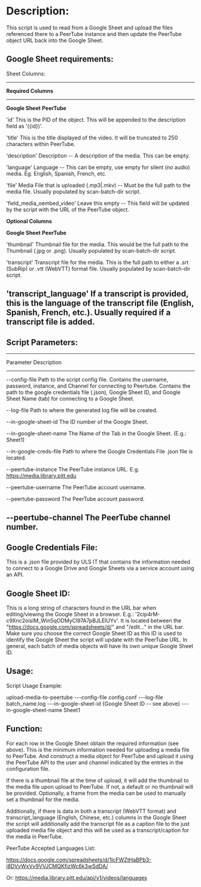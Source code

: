 # Description:

This script is used to read from a Google Sheet and upload the files
referenced there to a PeerTube instance and then update the PeerTube
object URL back into the Google Sheet.

## Google Sheet requirements:

Sheet Columns:

  ---------------------------------------------------------------------------
  **Required Columns**         
  ---------------------------- ----------------------------------------------
  **Google Sheet**             **PeerTube**

  'id'                         This is the PID of the object. This will be
                               appended to the description field as '({id})'.

  'title'                      This is the title displayed of the video. It
                               will be truncated to 250 characters within
                               PeerTube.

  'description'                Description -- A description of the media.
                               This can be empty.

  'language'                   Language -- This can be empty, use empty for
                               silent (no audio) media. Eg. English, Spanish,
                               French, etc.

  'file'                       Media File that is uploaded (.mp3\|.mkv) --
                               Must be the full path to the media file.
                               Usually populated by scan-batch-dir script.

  'field_media_oembed_video'   Leave this empty -- This field will be updated
                               by the script with the URL of the PeerTube
                               object.

  **Optional Columns**         

  **Google Sheet**             **PeerTube**

  'thumbnail'                  Thumbnail file for the media. This would be
                               the full path to the Thumbnail (.jpg or .png).
                               Usually populated by scan-batch-dir script.

  'transcript'                 Transcript file for the media. This is the
                               full path to either a .srt (SubRip) or .vtt
                               (WebVTT) format file. Usually populated by
                               scan-batch-dir script.

  'transcript_language'        If a transcript is provided, this is the
                               language of the transcript file (English,
                               Spanish, French, etc.). Usually required if a
                               transcript file is added.
  ---------------------------------------------------------------------------

## Script Parameters:

  ------------------------------------------------------------------------
  Parameter                 Description
  ------------------------- ----------------------------------------------
  \--config-file            Path to the script config file. Contains the
                            username, password, instance, and Channel for
                            connecting to Peertube. Contains the path to
                            the google credentials file (.json), Google
                            Sheet ID, and Google Sheet Name (tab) for
                            connecting to a Google Sheet.

  \--log-file               Path to where the generated log file will be
                            created.

  \--in-google-sheet-id     The ID number of the Google Sheet.

  \--in-google-sheet-name   The Name of the Tab in the Google Sheet.
                            (E.g.: Sheet1)

  \--in-google-creds-file   Path to where the Google Credentials File
                            .json file is located.

  \--peertube-instance      The PeerTube instance URL. E.g.
                            <https://media.library.pitt.edu>

  \--peertube-username      The PeerTube account username.

  \--peertube-password      The PeerTube account password.

  \--peertube-channel       The PeerTube channel number.
  ------------------------------------------------------------------------

## Google Credentials File:

This is a .json file provided by ULS IT that contains the information
needed to connect to a Google Drive and Google Sheets via a service
account using an API.

## Google Sheet ID:

This is a long string of characters found in the URL bar when
editing/viewing the Google Sheet in a browser. E.g.:
'2cip4rM-c9Xnc2oisIM_Win5qODMyCl97A7pBJLElUYv'. It is located between
the "https://docs.google.com/spreadsheets/d/" and "/edit..." in the URL
bar. Make sure you choose the correct Google Sheet ID as this ID is used
to identify the Google Sheet the script will update with the PeerTube
URL. In general, each batch of media objects will have its own unique
Google Sheet ID.

## Usage:

Script Usage Example:

upload-media-to-peertube ---config-file config.conf ---log-file
batch_name.log ---in-google-sheet-id {Google Sheet ID -- see above}
---in-google-sheet-name Sheet1

## Function:

For each row in the Google Sheet obtain the required information (see
above). This is the minimum information needed for uploading a media
file to PeerTube. And construct a media object for PeerTube and upload
it using the PeerTube API to the user and channel indicated by the
entries in the configuration file.

If there is a thumbnail file at the time of upload, it will add the
thumbnail to the media file upon upload to PeerTube. If not, a default
or no thumbnail will be provided. Optionally, a frame from the media can
be used to manually set a thumbnail for the media.

Additionally, if there is data in both a transcript (WebVTT format) and
transcript_language (English, Chinese, etc.) columns in the Google Sheet
the script will additionally add the transcript file as a caption file
to the just uploaded media file object and this will be used as a
transcript/caption for the media in PeerTube.

PeerTube Accepted Languages List:

<https://docs.google.com/spreadsheets/d/1IcFWZtHaBPb3-i8DVyWxVv9VVJCMQKfizWc6k3wSdDA/>

Or: <https://media.library.pitt.edu/api/v1/videos/languages>
